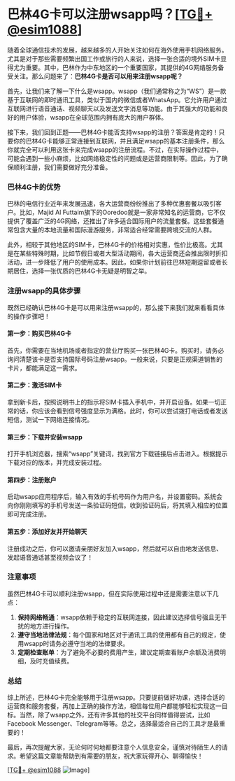 # 巴林4G卡可以注册wsapp吗？[[TG💪+ @esim1088](https://t.me/s/esim1088)]

随着全球通信技术的发展，越来越多的人开始关注如何在海外使用手机网络服务。尤其是对于那些需要频繁出国工作或旅行的人来说，选择一张合适的境外SIM卡显得尤为重要。其中，巴林作为中东地区的一个重要国家，其提供的4G网络服务备受关注。那么问题来了：**巴林4G卡是否可以用来注册wsapp呢？**

首先，让我们来了解一下什么是wsapp。wsapp（我们通常称之为“WS”）是一款基于互联网的即时通讯工具，类似于国内的微信或者WhatsApp。它允许用户通过互联网进行语音通话、视频聊天以及发送文字消息等功能。由于其强大的功能和良好的用户体验，wsapp在全球范围内拥有庞大的用户群体。

接下来，我们回到正题——巴林4G卡能否支持wsapp的注册？答案是肯定的！只要你的巴林4G卡能够正常连接到互联网，并且满足wsapp的基本注册条件，那么你就完全可以利用这张卡来完成wsapp的注册流程。不过，在实际操作过程中，可能会遇到一些小麻烦，比如网络稳定性的问题或是运营商限制等。因此，为了确保顺利注册，我们需要做好充分准备。

### 巴林4G卡的优势

巴林的电信行业近年来发展迅速，各大运营商纷纷推出了多种优惠套餐以吸引客户。比如，Majid Al Futtaim旗下的Ooredoo就是一家非常知名的运营商，它不仅提供了覆盖广泛的4G网络，还推出了许多适合国际用户的流量套餐。这些套餐通常包含大量的本地流量和国际漫游服务，非常适合经常需要跨境交流的人群。

此外，相较于其他地区的SIM卡，巴林4G卡的价格相对实惠，性价比极高。尤其是在某些特殊时期，比如节假日或者大型活动期间，各大运营商还会推出限时折扣活动，进一步降低了用户的使用成本。因此，如果你计划前往巴林短期逗留或者长期居住，选择一张优质的巴林4G卡无疑是明智之举。

### 注册wsapp的具体步骤

既然已经确认巴林4G卡是可以用来注册wsapp的，那么接下来我们就来看看具体的操作步骤吧！

#### 第一步：购买巴林4G卡
首先，你需要在当地机场或者指定的营业厅购买一张巴林4G卡。购买时，请务必询问清楚该卡是否支持国际号码注册wsapp。一般来说，只要是正规渠道销售的卡片，都能满足这一需求。

#### 第二步：激活SIM卡
拿到新卡后，按照说明书上的指示将SIM卡插入手机中，并开启设备。如果一切正常的话，你应该会看到信号强度显示为满格。此时，你可以尝试拨打电话或者发送短信，测试一下网络连接情况。

#### 第三步：下载并安装wsapp
打开手机浏览器，搜索“wsapp”关键词，找到官方下载链接后点击进入。根据提示下载对应的版本，并完成安装过程。

#### 第四步：注册账户
启动wsapp应用程序后，输入有效的手机号码作为用户名，并设置密码。系统会向你刚刚填写的手机号发送一条验证码短信。收到验证码后，将其填入相应的位置即可完成注册。

#### 第五步：添加好友并开始聊天
注册成功之后，你可以邀请亲朋好友加入wsapp，然后就可以自由地发送信息、发起语音通话甚至视频会议了！

### 注意事项

虽然巴林4G卡可以顺利注册wsapp，但在实际使用过程中还是需要注意以下几点：

1. **保持网络畅通**：wsapp依赖于稳定的互联网连接，因此建议选择信号强且无干扰的地方进行操作。
2. **遵守当地法律法规**：每个国家和地区对于通讯工具的使用都有自己的规定，使用wsapp时请务必遵守当地的法律要求。
3. **定期检查账单**：为了避免不必要的费用产生，建议定期查看账户余额及消费明细，及时充值续费。

### 总结

综上所述，巴林4G卡完全能够用于注册wsapp。只要提前做好功课，选择合适的运营商和服务套餐，再加上正确的操作方法，相信每位用户都能够轻松实现这一目标。当然，除了wsapp之外，还有许多其他的社交平台同样值得尝试，比如Facebook Messenger、Telegram等等。总之，选择最适合自己的工具才是最重要的！

最后，再次提醒大家，无论何时何地都要注意个人信息安全，谨慎对待陌生人的请求。希望这篇文章能帮助到有需要的朋友，祝大家玩得开心、聊得愉快！

[[TG💪+ @esim1088](https://t.me/s/esim1088) ![Image](https://i.postimg.cc/4NQfJmqS/Snipaste-2025-05-13-00-14-12.png)]